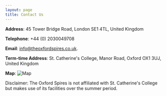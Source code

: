 ```yaml
---
layout: page
title: Contact Us
---
```


**Address**: 45 Tower Bridge Road, London SE1 4TL, United Kingdom

**Telephone**: +44 (0) 2030049708

**Email**: [info@theoxfordspires.co.uk](info@theoxfordspires.co.uk).

**Term-time Address**: St. Catherine's College, Manor Road, Oxford OX1 3UJ, United Kingdom

**Map**:
![Map](http://kosrae.stcatz.ox.ac.uk/modules/ckeditor/ckfinder/userfiles/files/Col_02A3_1080.jpg)


<p class="message">
Disclaimer: The Oxford Spires is not affiliated with St. Catherine's College but makes use of its facilities over the summer period.
</p>
